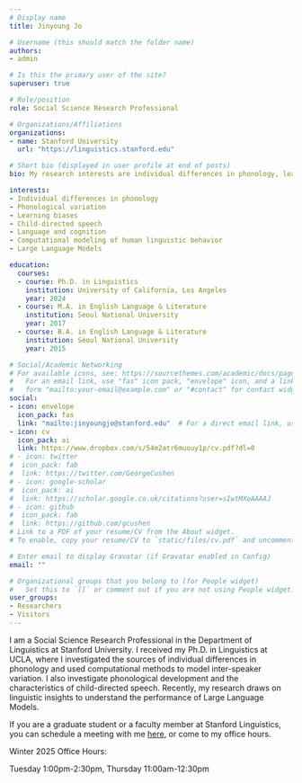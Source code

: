 ```yaml
---
# Display name
title: Jinyoung Jo

# Username (this should match the folder name)
authors:
- admin

# Is this the primary user of the site?
superuser: true

# Role/position
role: Social Science Research Professional

# Organizations/Affiliations
organizations:
- name: Stanford University
  url: "https://linguistics.stanford.edu"

# Short bio (displayed in user profile at end of posts)
bio: My research interests are individual differences in phonology, learning biases, phonological acquisition and child-directed speech.

interests:
- Individual differences in phonology
- Phonological variation
- Learning biases
- Child-directed speech
- Language and cognition
- Computational modeling of human linguistic behavior
- Large Language Models

education:
  courses:
  - course: Ph.D. in Linguistics
    institution: University of California, Los Angeles
    year: 2024
  - course: M.A. in English Language & Literature
    institution: Seoul National University
    year: 2017
  - course: B.A. in English Language & Literature
    institution: Seoul National University
    year: 2015

# Social/Academic Networking
# For available icons, see: https://sourcethemes.com/academic/docs/page-builder/#icons
#   For an email link, use "fas" icon pack, "envelope" icon, and a link in the
#   form "mailto:your-email@example.com" or "#contact" for contact widget.
social:
- icon: envelope
  icon_pack: fas
  link: "mailto:jinyoungjo@stanford.edu"  # For a direct email link, use "mailto:test@example.org".
- icon: cv
  icon_pack: ai
  link: https://www.dropbox.com/s/54m2atr6muouy1p/cv.pdf?dl=0
# - icon: twitter
#  icon_pack: fab
#  link: https://twitter.com/GeorgeCushen
# - icon: google-scholar
#  icon_pack: ai
#  link: https://scholar.google.co.uk/citations?user=sIwtMXoAAAAJ
# - icon: github
#  icon_pack: fab
#  link: https://github.com/gcushen
# Link to a PDF of your resume/CV from the About widget.
# To enable, copy your resume/CV to `static/files/cv.pdf` and uncomment the lines below.

# Enter email to display Gravatar (if Gravatar enabled in Config)
email: ""

# Organizational groups that you belong to (for People widget)
#   Set this to `[]` or comment out if you are not using People widget.
user_groups:
- Researchers
- Visitors
---
```


I am a Social Science Research Professional in the Department of Linguistics at Stanford University. I received my Ph.D. in Linguistics at UCLA, where I investigated the sources of individual differences in phonology and used computational methods to model inter-speaker variation. I also investigate phonological development and the characteristics of child-directed speech. Recently, my research draws on linguistic insights to understand the performance of Large Language Models.

If you are a graduate student or a faculty member at Stanford Linguistics, you can schedule a meeting with me <a href="https://jinyoungjo.youcanbook.me">here</a>, or come to my office hours.

Winter 2025 Office Hours:

Tuesday 1:00pm-2:30pm, Thursday 11:00am-12:30pm

